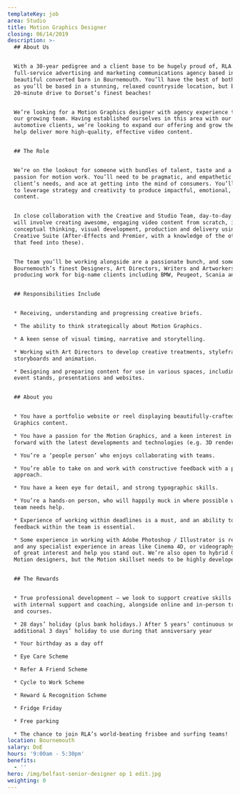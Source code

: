 ```yaml
---
templateKey: job
area: Studio
title: Motion Graphics Designer
closing: 06/14/2019
description: >-
  ## About Us


  With a 30-year pedigree and a client base to be hugely proud of, RLA is a
  full-service advertising and marketing communications agency based in a
  beautiful converted barn in Bournemouth. You’ll have the best of both worlds
  as you’ll be based in a stunning, relaxed countryside location, but be just a
  20-minute drive to Dorset’s finest beaches!


  We’re looking for a Motion Graphics designer with agency experience to join
  our growing team. Having established ourselves in this area with our leading
  automotive clients, we’re looking to expand our offering and grow the team to
  help deliver more high-quality, effective video content.


  ## The Role


  We’re on the lookout for someone with bundles of talent, taste and a real
  passion for motion work. You’ll need to be pragmatic, and empathetic to our
  client’s needs, and ace at getting into the mind of consumers. You’ll be able
  to leverage strategy and creativity to produce impactful, emotional, memorable
  content.


  In close collaboration with the Creative and Studio Team, day-to-day tasks
  will involve creating awesome, engaging video content from scratch, including
  conceptual thinking, visual development, production and delivery using Adobe
  Creative Suite (After-Effects and Premier, with a knowledge of the other apps
  that feed into these).


  The team you’ll be working alongside are a passionate bunch, and some of
  Bournemouth’s finest Designers, Art Directors, Writers and Artworkers, all
  producing work for big-name clients including BMW, Peugeot, Scania and Volvo.


  ## Responsibilities Include


  * Receiving, understanding and progressing creative briefs.

  * The ability to think strategically about Motion Graphics.

  * A keen sense of visual timing, narrative and storytelling.

  * Working with Art Directors to develop creative treatments, styleframes,
  storyboards and animation.

  * Designing and preparing content for use in various spaces, including social,
  event stands, presentations and websites.


  ## About you


  * You have a portfolio website or reel displaying beautifully-crafted Motion
  Graphics content.

  * You have a passion for the Motion Graphics, and a keen interest in pushing
  forward with the latest developments and technologies (e.g. 3D rendering).

  * You’re a ‘people person’ who enjoys collaborating with teams.

  * You’re able to take on and work with constructive feedback with a positive
  approach.

  * You have a keen eye for detail, and strong typographic skills.

  * You’re a hands-on person, who will happily muck in where possible when the
  team needs help.

  * Experience of working within deadlines is a must, and an ability to take on
  feedback within the team is essential.

  * Some experience in working with Adobe Photoshop / Illustrator is required,
  and any specialist experience in areas like Cinema 4D, or videography will be
  of great interest and help you stand out. We’re also open to hybrid Graphic /
  Motion designers, but the Motion skillset needs to be highly developed.


  ## The Rewards


  * True professional development – we look to support creative skills growth
  with internal support and coaching, alongside online and in-person training
  and courses.

  * 28 days’ holiday (plus bank holidays.) After 5 years’ continuous service, an
  additional 3 days’ holiday to use during that anniversary year

  * Your birthday as a day off

  * Eye Care Scheme

  * Refer A Friend Scheme

  * Cycle to Work Scheme

  * Reward & Recognition Scheme

  * Fridge Friday

  * Free parking

  * The chance to join RLA’s world-beating frisbee and surfing teams!
location: Bournemouth
salary: DoE
hours: '9:00am - 5:30pm'
benefits:
  - ''
hero: /img/belfast-senior-designer op 1 edit.jpg
weighting: 0
---
```


